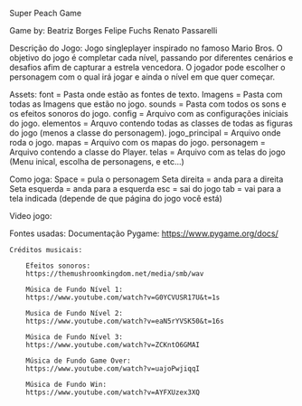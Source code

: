 Super Peach Game

Game by:
    Beatriz Borges
    Felipe Fuchs
    Renato Passarelli

Descrição do Jogo:
    Jogo singleplayer inspirado no famoso Mario Bros. O objetivo do jogo é completar cada nível, passando por diferentes cenários e desafios afim de capturar a estrela vencedora. O jogador pode escolher o personagem com o qual irá jogar e ainda o nível em que quer começar. 

Assets:
    font = Pasta onde estão as fontes de texto.
    Imagens = Pasta com todas as Imagens que estão no jogo.
    sounds = Pasta com todos os sons e os efeitos sonoros do jogo.
    config = Arquivo com as configurações iniciais do jogo.
    elementos = Arquvo contendo todas as classes de todas as figuras do jogo (menos a classe do personagem).
    jogo_principal = Arquivo onde roda o jogo.
    mapas = Arquivo com os mapas do jogo.
    personagem = Arquivo contendo a classe do Player.
    telas = Arquivo com as telas do jogo (Menu inical, escolha de personagens, e etc...)

Como joga:
    Space = pula o personagem 
    Seta direita = anda para a direita
    Seta esquerda = anda para a esquerda
    esc = sai do jogo 
    tab = vai para a tela indicada (depende de que página do jogo você está)

Video jogo:

Fontes usadas:
    Documentação Pygame:
        https://www.pygame.org/docs/

    Créditos musicais: 

        Efeitos sonoros:
        https://themushroomkingdom.net/media/smb/wav 

        Música de Fundo Nível 1:
        https://www.youtube.com/watch?v=G0YCVUSR17U&t=1s

        Musica de Fundo Nível 2:
        https://www.youtube.com/watch?v=eaN5rYVSK50&t=16s 

        Música de Fundo Nível 3:
        https://www.youtube.com/watch?v=ZCKntO6GMAI 

        Música de Fundo Game Over: 
        https://www.youtube.com/watch?v=uajoPwjiqqI 

        Música de Fundo Win: 
        https://www.youtube.com/watch?v=AYFXUzex3XQ 
